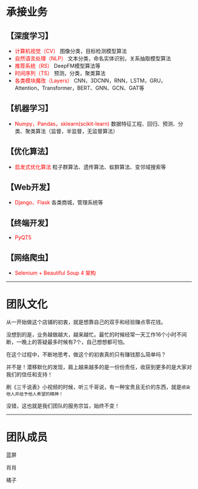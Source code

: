 # **承接业务**

## **【深度学习】**
- <font color='red'>计算机视觉（CV）</font> 图像分类，目标检测模型算法
- <font color='red'>自然语言处理（NLP）</font> 文本分类，命名实体识别，关系抽取模型算法
- <font color='red'>推荐系统（RS）</font> DeepFM模型算法等
- <font color='red'>时间序列（TS）</font> 预测，分类，聚类算法
- <font color='red'>各类模块魔改（Layers）</font> CNN，3DCNN，RNN，LSTM，GRU，Attention，Transformer，BERT、GNN、GCN、GAT等

## **【机器学习】**
- <font color='red'>Numpy，Pandas，sklearn(scikit-learn)</font> 数据特征工程、回归、预测、分类、聚类算法（监督，半监督，无监督算法）

## **【优化算法】**
- <font color='red'>启发式优化算法</font> 粒子群算法、遗传算法、蚁群算法、变邻域搜索等

## **【Web开发】**
- <font color='red'>Django、Flask</font> 各类商城，管理系统等

## **【终端开发】**
- <font color='red'>PyQT5</font>

## **【网络爬虫】**
- <font color='red'>Selenium + Beautiful Soup 4 架构</font> 

<hr>

# **团队文化**

从一开始做这个店铺的初衷，就是想靠自己的双手和经验赚点零花钱。

没想到的是，业务越做越大，越来越忙。最忙的时候经常一天工作16个小时不间断，一晚上的答疑最多时候有7个，自己想想都可怕。

在这个过程中，不断地思考，做这个的初衷真的只有赚钱那么简单吗？

并不是！潜移默化的发现，肩上越来越多的是一份份责任，收获到更多的是大家对我们的信任和支持！

刷《三千说表》小视频的时候，听三千哥说，有一种宝贵且无价的东西，就是`感染他人并给予他人希望的精神！`

没错，这也就是我们团队的服务宗旨，始终不变！

<hr>

# **团队成员**

蓝屏

肖肖

橘子